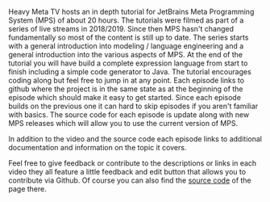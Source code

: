 
Heavy Meta TV hosts an in depth tutorial for JetBrains Meta Programming System (MPS) of about 20 hours. The tutorials 
were filmed as part of a series of live streams in 2018/2019. Since then MPS hasn't changed fundamentally so most of the
content is still up to date. The series starts with a general introduction into modeling / language engineering and a 
general introduction into the various aspects of MPS. At the end of the tutorial you will have build a complete 
expression language from start to finish including a simple code generator to Java. The tutorial encourages coding along
but feel free to jump in at any point. Each episode links to github where the project is in the same state as at the 
beginning of the episode which should make it easy to get started. Since each episode builds on the previous one it can 
hard to skip episodes if you aren't familiar with basics. The source code for each episode is update along with new MPS 
releases which will allow you to use the current version of MPS.

In addition to the video and the source code each episode links to additional documentation and information on the topic
it covers.

Feel free to give feedback or contribute to the descriptions or links in each video they all feature a little feedback 
and edit button that allows you to contribute via Github. Of course you can also find the 
[source code](https://github.com/coolya/heavymeta.tv) of the page there.